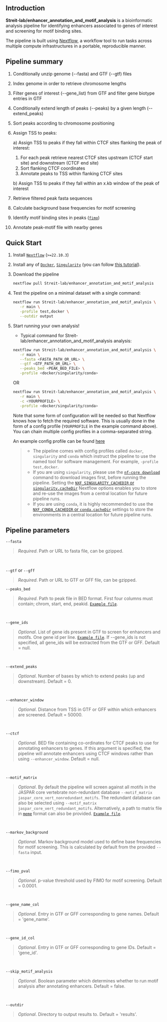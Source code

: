 ## Introduction

**Streit-lab/enhancer_annotation_and_motif_analysis** is a bioinformatic analysis pipeline for identifying enhancers associated to genes of interest and screening for motif binding sites.

The pipeline is built using [Nextflow](https://www.nextflow.io), a workflow tool to run tasks across multiple compute infrastructures in a portable, reproducible manner.

## Pipeline summary

1. Conditionally unzip genome (--fasta) and GTF (--gtf) files
2. Index genome in order to retrieve chromosome lengths
3. Filter genes of interest (--gene_list) from GTF and filter gene biotype entries in GTF
4. Conditionally extend length of peaks (--peaks) by a given length (--extend_peaks)
5. Sort peaks according to chromosome positioning

6. Assign TSS to peaks:

   a) Assign TSS to peaks if they fall within CTCF sites flanking the peak of interest:
      1. For each peak retrieve nearest CTCF sites upstream (CTCF start site) and downstream (CTCF end site)
      2. Sort flanking CTCF coordinates
      3. Annotate peaks to TSS within flanking CTCF sites

   b) Assign TSS to peaks if they fall within an x.kb window of the peak of interest

7. Retrieve filtered peak fasta sequences
8. Calculate background base frequencies for motif screening
9. Identify motif binding sites in peaks ([`fimo`](https://meme-suite.org/meme/doc/fimo.html))
10. Annotate peak-motif file with nearby genes

## Quick Start

1. Install [`Nextflow`](https://www.nextflow.io/docs/latest/getstarted.html#installation) (`>=22.10.3`)

2. Install any of [`Docker`](https://docs.docker.com/engine/installation/), [`Singularity`](https://www.sylabs.io/guides/3.0/user-guide/) (you can follow [this tutorial](https://singularity-tutorial.github.io/01-installation/)).

3. Download the pipeline

   ```bash
   nextflow pull Streit-lab/enhancer_annotation_and_motif_analysis
   ```

4. Test the pipeline on a minimal dataset with a single command:

   ```bash
   nextflow run Streit-lab/enhancer_annotation_and_motif_analysis \
      -r main \
      -profile test,docker \
      --outdir output
   ```

5. Start running your own analysis!

   - Typical command for Streit-lab/enhancer_annotation_and_motif_analysis analysis:

   ```bash
   nextflow run Streit-lab/enhancer_annotation_and_motif_analysis \
      -r main \
      --fasta <FASTA_PATH_OR_URL> \
      --gtf <GTF_PATH_OR_URL> \
      --peaks_bed <PEAK_BED_FILE> \
      -profile <docker/singularity/conda>
   ```

   OR

   ```bash
   nextflow run Streit-lab/enhancer_annotation_and_motif_analysis \
      -r main \
      -c <YOURPROFILE> \
      -profile <docker/singularity/conda>
   ```

   Note that some form of configuration will be needed so that Nextflow knows how to fetch the required software. This is usually done in the form of a config profile (`YOURPROFILE` in the example command above). You can chain multiple config profiles in a comma-separated string.

   An example config profile can be found [here](https://github.com/Streit-lab/enhancer_annotation_and_motif_analysis/blob/main/conf/test.config)

   > - The pipeline comes with config profiles called `docker`, `singularity` and `conda` which instruct the pipeline to use the named tool for software management. For example, `-profile test,docker`.
   > - If you are using `singularity`, please use the [`nf-core download`](https://nf-co.re/tools/#downloading-pipelines-for-offline-use) command to download images first, before running the pipeline. Setting the [`NXF_SINGULARITY_CACHEDIR` or `singularity.cacheDir`](https://www.nextflow.io/docs/latest/singularity.html?#singularity-docker-hub) Nextflow options enables you to store and re-use the images from a central location for future pipeline runs.
   > - If you are using `conda`, it is highly recommended to use the [`NXF_CONDA_CACHEDIR` or `conda.cacheDir`](https://www.nextflow.io/docs/latest/conda.html) settings to store the environments in a central location for future pipeline runs.


## Pipeline parameters

`--fasta`
   > *Required*. Path or URL to fasta file, can be gzipped.

</br>

`--gtf` or `--gff`
   > *Required*. Path or URL to GTF or GFF file, can be gzipped.



`--peaks_bed`
   > *Required*. Path to peak file in BED format. First four columns must contain; chrom, start, end, peakid. [`Example file`](https://github.com/Streit-lab/enhancer_annotation_and_motif_analysis/blob/main/test_data/peaks.bed).

</br>

`--gene_ids`
   > *Optional*. List of gene ids present in GTF to screen for enhancers and motifs. One gene id per line. [`Example file`](https://github.com/Streit-lab/enhancer_annotation_and_motif_analysis/blob/main/test_data/gene_ids.txt). If --gene_ids is not specified, all gene_ids will be extracted from the GTF or GFF. Default = null.

</br>

`--extend_peaks`
   > *Optional*. Number of bases by which to extend peaks (up and downstream). Default = 0.

</br>

`--enhancer_window`
   > *Optional*. Distance from TSS in GTF or GFF within which enhancers are screened. Default = 50000.

</br>

`--ctcf`
   > *Optional*. BED file containing co-ordinates for CTCF peaks to use for annotating enhancers to genes. If this argument is specified, the pipeline will annotate enhancers using CTCF windows rather than using `--enhancer_window`. Default = null.

</br>

`--motif_matrix`
   > *Optional*. By default the pipeline will screen against all motifs in the JASPAR core vertebrate non-redundant database `--motif_matrix jaspar_core_vert_nonredundant_motifs`. The redundant database can also be selected using `--motif_matrix jaspar_core_vert_redundant_motifs`. Alternatively, a path to matrix file in [`meme`](https://meme-suite.org/meme/doc/meme-format.html) format can also be provided. [`Example file`](https://github.com/Streit-lab/enhancer_annotation_and_motif_analysis/blob/main/test_data/six1_motifs.txt).

</br>

`--markov_background`
   > *Optional*. Markov background model used to define base frequencies for motif screening. This is calculated by default from the provided `--fasta` input.

</br>

`--fimo_pval`
   > *Optional*. p-value threshold used by FIMO for motif screening. Default = 0.0001.

</br>

`--gene_name_col`
   > *Optional*. Entry in GTF or GFF corresponding to gene names. Default = 'gene_name'.

</br>

`--gene_id_col`
   > *Optional*. Entry in GTF or GFF corresponding to gene IDs. Default = 'gene_id'.

</br>

`--skip_motif_analysis`
   > *Optional*. Boolean parameter which determines whether to run motif analysis after annotating enhancers. Default = false.

</br>

`--outdir`
   > *Optional*. Directory to output results to. Default = 'results'.